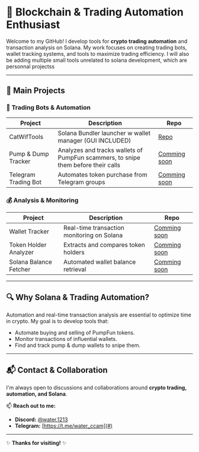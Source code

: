 # 🚀 **Blockchain & Trading Automation Enthusiast**

Welcome to my GitHub! I develop tools for **crypto trading automation** and transaction analysis on Solana. My work focuses on creating trading bots, wallet tracking systems, and tools to maximize trading efficiency. I will also be adding multiple small tools unrelated to solana development, which are personnal projectss

---

## 🌟 **Main Projects**

### 🤖 **Trading Bots & Automation**
| **Project**               | **Description**                                                                        | **Repo** |
|---------------------------|----------------------------------------------------------------------------------------|----------|
| CatWifTools        | Solana Bundler launcher w wallet manager (GUI INCLUDED)                                       | [Repo](https://github.com/theo-bggtt/catwiftools) |
| Pump & Dump Tracker       | Analyzes and tracks wallets of PumpFun scammers, to snipe them before their calls      | [Comming soon](#) |
| Telegram Trading Bot      | Automates token purchase from Telegram groups                                          | [Comming soon](#) |

### 💰 **Analysis & Monitoring**
| **Project**                 | **Description**                                      | **Repo** |
|---------------------------|------------------------------------------------------|----------|
| Wallet Tracker            | Real-time transaction monitoring on Solana         | [Comming soon](#) |
| Token Holder Analyzer     | Extracts and compares token holders                | [Comming soon](#) |
| Solana Balance Fetcher    | Automated wallet balance retrieval                 | [Comming soon](#) |

---

## 🔍 **Why Solana & Trading Automation?**

Automation and real-time transaction analysis are essential to optimize time in crypto. My goal is to develop tools that:

- Automate buying and selling of PumpFun tokens.
- Monitor transactions of influential wallets.
- Find and track pump & dump wallets to snipe them.

---

## 📬 **Contact & Collaboration**

I'm always open to discussions and collaborations around **crypto trading, automation, and Solana**.

📫 **Reach out to me:**
- **Discord:** [@water.1213](#)
- **Telegram:** [https://t.me/water_ccam](#)

---

✨ **Thanks for visiting!** ✨
